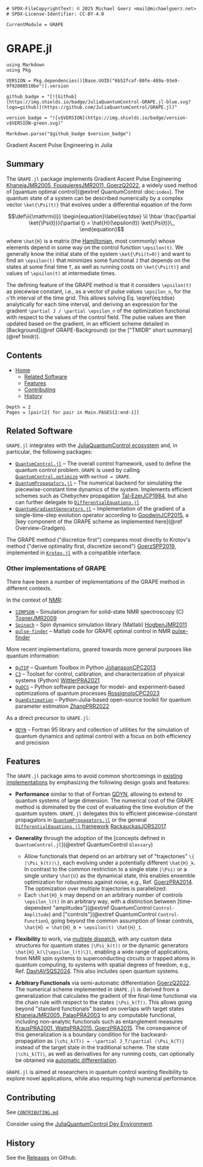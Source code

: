```@meta
# SPDX-FileCopyrightText: © 2025 Michael Goerz <mail@michaelgoerz.net>
# SPDX-License-Identifier: CC-BY-4.0

CurrentModule = GRAPE
```

# GRAPE.jl

```@eval
using Markdown
using Pkg

VERSION = Pkg.dependencies()[Base.UUID("6b52fcaf-80fe-489a-93e9-9f92080510be")].version

github_badge = "[![Github](https://img.shields.io/badge/JuliaQuantumControl-GRAPE.jl-blue.svg?logo=github)](https://github.com/JuliaQuantumControl/GRAPE.jl)"

version_badge = "![v$VERSION](https://img.shields.io/badge/version-v$VERSION-green.svg)"

Markdown.parse("$github_badge $version_badge")
```

Gradient Ascent Pulse Engineering in Julia

## Summary

The `GRAPE.jl` package implements Gradient Ascent Pulse Engineering [KhanejaJMR2005, FouquieresJMR2011, GoerzQ2022](@cite), a widely used method of [quantum optimal control](@extref QuantumControl :doc:`index`). The quantum state of a system can be described numerically by a complex vector ``\ket{\Psi(t)}`` that evolves under a differential equation of the form

```math
\def\ii{\mathrm{i}}
\begin{equation}\label{eq:tdse}
\ii \hbar \frac{\partial \ket{\Psi(t)}}{\partial t} = \hat{H}(\epsilon(t)) \ket{\Psi(t)}\,,
\end{equation}
```

where ``\hat{H}`` is a matrix (the [Hamiltonian](https://en.wikipedia.org/wiki/Hamiltonian_(quantum_mechanics)), most commonly) whose elements depend in some way on the control function ``\epsilon(t)``. We generally know the initial state of the system ``\ket{\Psi(t=0)}`` and want to find an ``\epsilon(t)`` that minimizes some functional ``J`` that depends on the states at some final time ``T``, as well as running costs on ``\ket{\Psi(t)}`` and values of ``\epsilon(t)`` at intermediate times.

The defining feature of the GRAPE method is that it considers ``\epsilon(t)`` as piecewise constant, i.e., as a vector of pulse values ``\epsilon_n``, for the ``n``'th interval of the time grid. This allows solving Eq. \eqref{eq:tdse} analytically for each time interval, and deriving an expression for the gradient ``\partial J / \partial \epsilon_n`` of the optimization functional with respect to the values of the control field. The pulse values are then updated based on the gradient, in an efficient scheme detailed in [Background](@ref GRAPE-Background) (or the ["TMIDR" short summary](@ref tmidr)).


## Contents

* [Home]()
    * [Related Software](@ref)
    * [Features](@ref)
    * [Contributing](@ref)
    * [History](@ref)

```@contents
Depth = 2
Pages = [pair[2] for pair in Main.PAGES[2:end-1]]
```


## Related Software

`GRAPE.jl` integrates with the [JuliaQuantumControl ecosystem](https://github.com/JuliaQuantumControl) and, in particular, the following packages:

* [`QuantumControl.jl`](https://github.com/JuliaQuantumControl/QuantumControl.jl) – The overall control framework, used to define the quantum control problem. `GRAPE` is used by calling [`QuantumControl.optimize`](@extref) with `method = GRAPE`.
* [`QuantumPropagators.jl`](https://github.com/JuliaQuantumControl/QuantumPropagators.jl) – The numerical backend for simulating the piecewise-constant time dynamics of the system. Implements efficient schemes such as Chebychev propagation [Tal-EzerJCP1984](@cite), but also can further delegate to [`DifferentialEquations.jl`](https://docs.sciml.ai/DiffEqDocs/stable/)
* [`QuantumGradientGenerators.jl`](https://github.com/JuliaQuantumControl/QuantumGradientGenerators.jl) – Implementation of the gradient of a single-time-step evolution operator according to [GoodwinJCP2015](@citet), a [key component of the GRAPE scheme as implemented here](@ref Overview-Gradgen).

The GRAPE method ("discretize first") compares most directly to Krotov's method ("derive optimality first, discretize second") [GoerzSPP2019](@cite), implemented in [`Krotov.jl`](https://github.com/JuliaQuantumControl/Krotov.jl) with a compatible interface.


### Other implementations of GRAPE

There have been a number of implementations of the GRAPE method in different contexts.

In the context of [NMR](https://en.wikipedia.org/wiki/Nuclear_magnetic_resonance):

* [`SIMPSON`](https://inano.au.dk/about/research-centers-and-projects/nmr/software/simpson) – Simulation program for solid-state NMR spectroscopy (C) [TosnerJMR2009](@cite)
* [`Spinach`](https://spindynamics.org/?page_id=12) – Spin dynamics simulation library (Matlab) [HogbenJMR2011](@cite)
* [`pulse-finder`](https://github.com/caryan/pulse-finder/) – Matlab code for GRAPE optimal control in NMR [pulse-finder](@cite)

More recent implementations, geared towards more general purposes like quantum information:

* [`QuTIP`](https://qutip.org) – Quantum Toolbox in Python [JohanssonCPC2013](@cite)
* [`C3`](https://github.com/q-optimize/c3) – Toolset for control, calibration, and characterization of physical systems (Python) [WittlerPRA2021](@cite)
* [`QuOCS`](https://github.com/Quantum-OCS/QuOCS) – Python software package for model- and experiment-based optimizations of quantum processes [RossignoloCPC2023](@cite)
* [`QuanEstimation`](https://github.com/QuanEstimation/QuanEstimation) – Python-Julia-based open-source toolkit for quantum parameter estimation [ZhangPRR2022](@cite)

As a direct precursor to `GRAPE.jl`:

* [`QDYN`](https://www.qdyn-library.net) – Fortran 95 library and collection of utilities for the simulation of quantum dynamics and optimal control with a focus on both efficiency and precision


## Features

The `GRAPE.jl` package aims to avoid common shortcomings in [existing implementations](@ref "Other implementations of GRAPE") by emphasizing the following design goals and features:

* **Performance** similar to that of Fortran [QDYN](@cite), allowing to extend to quantum systems of large dimension. The numerical cost of the GRAPE method is dominated by the cost of evaluating the time evolution of the quantum system. `GRAPE.jl` delegates this to efficient piecewise-constant propagators in [`QuantumPropagators.jl`](https://github.com/JuliaQuantumControl/QuantumPropagators.jl) or the general [`DifferentialEquations.jl` framework](https://docs.sciml.ai/DiffEqDocs/stable/) [RackauckasJORS2017](@cite).

* **Generality** through the adoption of the [concepts defined in `QuantumControl.jl`](@extref QuantumControl `Glossary`)

  * Allow functionals that depend on an arbitrary set of "trajectories" ``\{ |\Psi_k(t)⟩\}``, each evolving under a potentially different ``\hat{H}_k``. In contrast to the common restriction to a single state ``|\Psi⟩`` or a single unitary ``\hat{U}`` as the dynamical state, this enables ensemble optimization for robustness against noise, e.g., Ref. [GoerzPRA2014](@cite). The optimization over multiple trajectories is parallelized.
  * Each ``\hat{H}_k`` may depend on an arbitrary number of controls ``\epsilon_l(t)`` in an arbitrary way, with a distinction between [time-dependent "amplitudes"](@extref QuantumControl `Control-Amplitude`) and ["controls"](@extref QuantumControl `Control-Function`), going beyond the common assumption of linear controls, ``\hat{H} = \hat{H}_0 + \epsilon(t) \hat{H}_1``.

* **Flexibility** to work, via [multiple dispatch](https://www.youtube.com/watch?v=kc9HwsxE1OY), with any custom data structures for quantum states ``|\Psi_k(t)⟩`` or the dynamic generators ``\hat{H}_k(\{\epsilon_l(t)\})``, enabling a wide range of applications, from NMR spin systems to superconducting circuits or trapped atoms in quantum computing, to systems with spatial degrees of freedom, e.g., Ref. [DashAVSQS2024](@cite). This also includes open quantum systems.

* **Arbitrary Functionals** via semi-automatic differentiation [GoerzQ2022](@cite). The numerical scheme implemented in `GRAPE.jl` is derived from a generalization that calculates the gradient of the final-time functional via the chain rule with respect to the states ``|\Psi_k(T)⟩``. This allows going beyond "standard functionals" based on overlaps with target states [KhanejaJMR2005, PalaoPRA2003](@cite) to any computable functional, including non-analytic functionals such as entanglement measures [KrausPRA2001, WattsPRA2015, GoerzPRA2015](@cite). The consequence of this generalization is a boundary condition for the backward-propagation as ``|\chi_k(T)⟩ = -\partial J_T/\partial ⟨\Psi_k(T)|`` instead of the target state in the traditional scheme. The state ``|\chi_k(T)⟩``, as well as derivatives for any running costs, can optionally be obtained via [automatic differentiation](https://juliadiff.org).


`GRAPE.jl` is aimed at researchers in quantum control wanting flexibility to explore novel applications, while also requiring high numerical performance.


## Contributing

See [`CONTRIBUTING.md`](https://github.com/JuliaQuantumControl/.github/blob/master/CONTRIBUTING.md#contributing-to-juliaquantumcontrol-packages).

Consider using the [JuliaQuantumControl Dev Environment](https://github.com/JuliaQuantumControl/JuliaQuantumControl?tab=readme-ov-file#juliaquantumcontrol-dev-environment).

## History

See the [Releases](https://github.com/JuliaQuantumControl/GRAPE.jl/releases) on Github.
